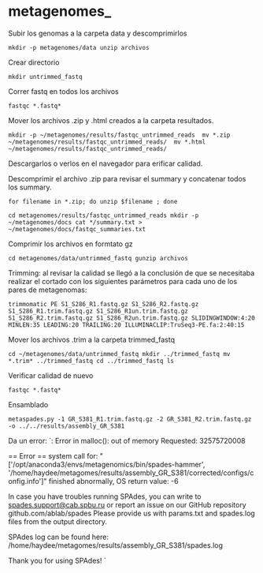# metagenomes_

Subir los genomas a la carpeta data y descomprimirlos

`mkdir -p metagenomes/data
unzip archivos`

Crear directorio

`mkdir untrimmed_fastq`

Correr fastq en todos los archivos

`fastqc *.fastq* `

Mover los archivos .zip y .html creados a la carpeta resultados.

`mkdir -p ~/metagenomes/results/fastqc_untrimmed_reads 
 mv *.zip ~/metagenomes/results/fastqc_untrimmed_reads/ 
 mv *.html ~/metagenomes/results/fastqc_untrimmed_reads/`
 
Descargarlos o verlos en el navegador para erificar calidad.
 
Descomprimir el archivo .zip para revisar el summary y concatenar todos los summary.
 
`for filename in *.zip; do unzip $filename ; done`
 
`cd metagenomes/results/fastqc_untrimmed_reads
 mkdir -p ~/metagenomes/docs
 cat */summary.txt > ~/metagenomes/docs/fastqc_summaries.txt`
  
Comprimir los archivos en formtato gz
  
`cd metagenomes/data/untrimmed_fastq
 gunzip archivos`
  
Trimming: al revisar la calidad se llegó a la conclusión de que se necesitaba realizar el cortado con los siguientes parámetros para cada uno de los pares de metagenomas:
  
`trimmomatic PE S1_S286_R1.fastq.gz S1_S286_R2.fastq.gz S1_S286_R1.trim.fastq.gz S1_S286_R1un.trim.fastq.gz S1_S286_R2.trim.fastq.gz S1_S286_R2un.trim.fastq.gz SLIDINGWINDOW:4:20 MINLEN:35 LEADING:20 TRAILING:20 ILLUMINACLIP:TruSeq3-PE.fa:2:40:15`
  
Mover los archivos .trim a la carpeta trimmed_fastq
  
`cd ~/metagenomes/data/untrimmed_fastq
 mkdir ../trimmed_fastq
 mv *.trim* ../trimmed_fastq
 cd ../trimmed_fastq
 ls`
 
 Verificar calidad de nuevo
 
 `fastqc *.fastq* `
  
 Ensamblado
 
 `metaspades.py -1 GR_S381_R1.trim.fastq.gz -2 GR_S381_R2.trim.fastq.gz -o ../../results/assembly_GR_S381`
 
 Da un error:
 `<jemalloc>: Error in malloc(): out of memory
 Requested: 32575720008


== Error ==  system call for: "['/opt/anaconda3/envs/metagenomics/bin/spades-hammer', '/home/haydee/metagomes/results/assembly_GR_S381/corrected/configs/config.info']" finished abnormally, OS return value: -6

In case you have troubles running SPAdes, you can write to spades.support@cab.spbu.ru
or report an issue on our GitHub repository github.com/ablab/spades
Please provide us with params.txt and spades.log files from the output directory.

SPAdes log can be found here: /home/haydee/metagomes/results/assembly_GR_S381/spades.log

Thank you for using SPAdes!
`
 
 
 
 
